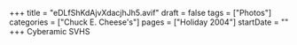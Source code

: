 +++
title = "eDLfShKdAjvXdacjhJh5.avif"
draft = false
tags = ["Photos"]
categories = ["Chuck E. Cheese's"]
pages = ["Holiday 2004"]
startDate = ""
+++
Cyberamic SVHS
